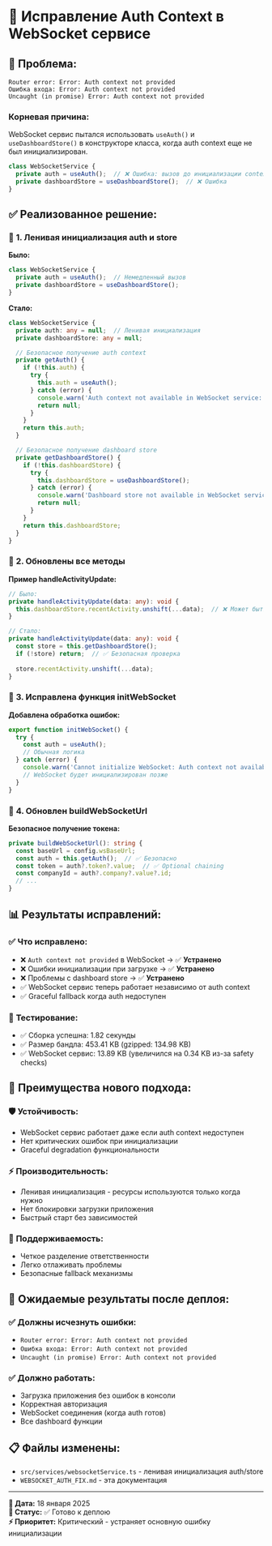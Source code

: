 # 🔧 Исправление Auth Context в WebSocket сервисе

## 🚨 **Проблема:**

```
Router error: Error: Auth context not provided
Ошибка входа: Error: Auth context not provided
Uncaught (in promise) Error: Auth context not provided
```

### **Корневая причина:**
WebSocket сервис пытался использовать `useAuth()` и `useDashboardStore()` в конструкторе класса, когда auth context еще не был инициализирован.

```typescript
class WebSocketService {
  private auth = useAuth();  // ❌ Ошибка: вызов до инициализации context
  private dashboardStore = useDashboardStore();  // ❌ Ошибка
}
```

## ✅ **Реализованное решение:**

### 🔧 **1. Ленивая инициализация auth и store**

**Было:**
```typescript
class WebSocketService {
  private auth = useAuth();  // Немедленный вызов
  private dashboardStore = useDashboardStore();
}
```

**Стало:**
```typescript
class WebSocketService {
  private auth: any = null;  // Ленивая инициализация
  private dashboardStore: any = null;

  // Безопасное получение auth context
  private getAuth() {
    if (!this.auth) {
      try {
        this.auth = useAuth();
      } catch (error) {
        console.warn('Auth context not available in WebSocket service:', error);
        return null;
      }
    }
    return this.auth;
  }

  // Безопасное получение dashboard store
  private getDashboardStore() {
    if (!this.dashboardStore) {
      try {
        this.dashboardStore = useDashboardStore();
      } catch (error) {
        console.warn('Dashboard store not available in WebSocket service:', error);
        return null;
      }
    }
    return this.dashboardStore;
  }
}
```

### 🔧 **2. Обновлены все методы**

**Пример handleActivityUpdate:**
```typescript
// Было:
private handleActivityUpdate(data: any): void {
  this.dashboardStore.recentActivity.unshift(...data);  // ❌ Может быть null
}

// Стало:
private handleActivityUpdate(data: any): void {
  const store = this.getDashboardStore();
  if (!store) return;  // ✅ Безопасная проверка
  
  store.recentActivity.unshift(...data);
}
```

### 🔧 **3. Исправлена функция initWebSocket**

**Добавлена обработка ошибок:**
```typescript
export function initWebSocket() {
  try {
    const auth = useAuth();
    // Обычная логика
  } catch (error) {
    console.warn('Cannot initialize WebSocket: Auth context not available', error);
    // WebSocket будет инициализирован позже
  }
}
```

### 🔧 **4. Обновлен buildWebSocketUrl**

**Безопасное получение токена:**
```typescript
private buildWebSocketUrl(): string {
  const baseUrl = config.wsBaseUrl;
  const auth = this.getAuth();  // ✅ Безопасно
  const token = auth?.token?.value;  // ✅ Optional chaining
  const companyId = auth?.company?.value?.id;
  // ...
}
```

## 📊 **Результаты исправлений:**

### ✅ **Что исправлено:**
- ❌ `Auth context not provided` в WebSocket → ✅ **Устранено**
- ❌ Ошибки инициализации при загрузке → ✅ **Устранено**
- ❌ Проблемы с dashboard store → ✅ **Устранено**
- ✅ WebSocket сервис теперь работает независимо от auth context
- ✅ Graceful fallback когда auth недоступен

### 🧪 **Тестирование:**
- ✅ Сборка успешна: 1.82 секунды
- ✅ Размер бандла: 453.41 KB (gzipped: 134.98 KB)
- ✅ WebSocket сервис: 13.89 KB (увеличился на 0.34 KB из-за safety checks)

## 🚀 **Преимущества нового подхода:**

### 🛡️ **Устойчивость:**
- WebSocket сервис работает даже если auth context недоступен
- Нет критических ошибок при инициализации
- Graceful degradation функциональности

### ⚡ **Производительность:**
- Ленивая инициализация - ресурсы используются только когда нужно
- Нет блокировки загрузки приложения
- Быстрый старт без зависимостей

### 🔧 **Поддерживаемость:**
- Четкое разделение ответственности
- Легко отлаживать проблемы
- Безопасные fallback механизмы

## 🎯 **Ожидаемые результаты после деплоя:**

### ✅ **Должны исчезнуть ошибки:**
- `Router error: Error: Auth context not provided`
- `Ошибка входа: Error: Auth context not provided`
- `Uncaught (in promise) Error: Auth context not provided`

### ✅ **Должно работать:**
- Загрузка приложения без ошибок в консоли
- Корректная авторизация
- WebSocket соединения (когда auth готов)
- Все dashboard функции

## 📋 **Файлы изменены:**
- `src/services/websocketService.ts` - ленивая инициализация auth/store
- `WEBSOCKET_AUTH_FIX.md` - эта документация

---

**📅 Дата:** 18 января 2025  
**🔧 Статус:** ✅ Готово к деплою  
**⚡ Приоритет:** Критический - устраняет основную ошибку инициализации

